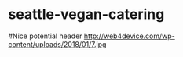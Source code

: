 # seattle-vegan-catering

#Nice potential header
http://web4device.com/wp-content/uploads/2018/01/7.jpg